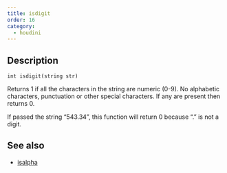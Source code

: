 ```yaml
---
title: isdigit
order: 16
category:
  - houdini
---
```


## Description

`int isdigit(string str)`

Returns 1 if all the characters in the string are numeric (0-9). No alphabetic
characters, punctuation or other special characters. If any are present then
returns 0.

If passed the string “543.34”, this function will return 0 because “.” is not
a digit.

## See also

- [isalpha](isalpha.html)
